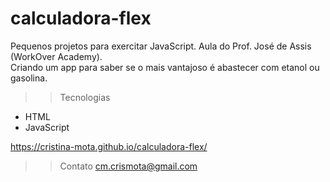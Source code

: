 # calculadora-flex

Pequenos projetos para exercitar JavaScript.
Aula do Prof. José de Assis (WorkOver Academy).<br>
Criando um app para saber se o mais vantajoso é abastecer com etanol ou gasolina.

>>Tecnologias
- HTML
- JavaScript

https://cristina-mota.github.io/calculadora-flex/

>>Contato
cm.crismota@gmail.com



